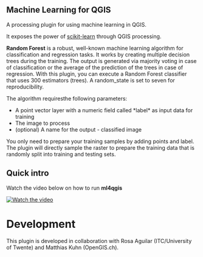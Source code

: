 ## Machine Learning for QGIS

A processing plugin for using machine learning in QGIS.

It exposes the power of [scikit-learn](https://scikit-learn.org/stable/) through QGIS processing.

**Random Forest** is a robust, well-known machine learning algorithm for classification and regression tasks. 
It works by creating multiple decision trees during the training. The output is generated via majority voting in case of classification
or the average of the prediction of the trees in case of regression.
With this plugin, you can execute a Random Forest classifier that uses 300 estimators (trees).
A random_state is set to seven for reproducibility.

The algorithm requiresthe following parameters:

<ul>
  <li>A point vector layer with a numeric field called *label* as input data for training</li>
  <li>The image to process</li>
  <li>(optional) A name for the output - classified image</li>
</ul>

You only need to prepare your training samples by adding points and label. 
The plugin will directly sample the raster to prepare the training data that is randomly split into training and testing sets.

## Quick intro
Watch the video below on how to run **ml4qgis**


[![Watch the video](https://img.youtube.com/vi/Edn0epdH5A8/0.jpg)](https://www.youtube.com/watch?v=Edn0epdH5A8)


# Development
This plugin is developed in collaboration with Rosa Aguilar (ITC/University of Twente) and Matthias Kuhn (OpenGIS.ch).



